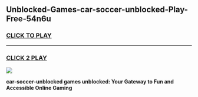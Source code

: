 
## Unblocked-Games-car-soccer-unblocked-Play-Free-54n6u
<h3>
<a href="https://premium76.site?title=car-soccer-unblocked&ref=23A">CLICK TO PLAY</a></h3>
<hr>

<h3>
<a href="https://premium76.site?title=car-soccer-unblocked&ref=23A">CLICK 2 PLAY</a>
  
</h3>

<a href="https://premium76.site?title=car-soccer-unblocked&ref=23A"><img src="https://clearcache.store/games.png"></a>


**car-soccer-unblocked games unblocked: Your Gateway to Fun and Accessible Online Gaming**
